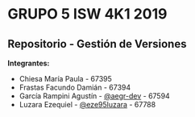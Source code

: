 # GRUPO 5 ISW 4K1 2019 
## Repositorio - Gestión de Versiones
**Integrantes:** <br/> 
 - Chiesa María Paula - 67395<br/> 
 - Frastas Facundo Damián - 67394<br/>  
 - García Rampini Agustín - [@aegr-dev](https://github.com/aegr-dev) - 67594<br/>  
 - Luzara Ezequiel - [@eze95luzara](https://github.com/eze95luzara) - 67788<br/>
